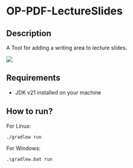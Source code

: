 # OP-PDF-LectureSlides
## Description
A Tool for adding a writing area to lecture slides.

![](https://github.com/BAAMMM1/OP-PDF-LectureSlides/blob/master/teaser.jpg)

## Requirements
- JDK v21 installed on your machine

## How to run?
For Linux:
```
./gradlew run
```

For Windows:
```
.\gradlew.bat run
```
